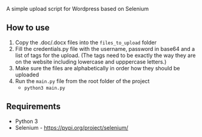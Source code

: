 A simple upload script for Wordpress based on Selenium


## How to use
1. Copy the .doc/.docx files into the `files_to_upload` folder
2. Fill the credentials.py file with the username, password in base64 and a list of tags for the upload. (The tags need to be exactly the way they are on the website including lowercase and upppercase letters.)
3. Make sure the files are alphabetically in order how they should be uploaded
4. Run the `main.py` file from the root folder of the project
    - `python3 main.py`


## Requirements
- Python 3
- Selenium - https://pypi.org/project/selenium/
